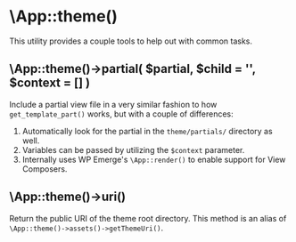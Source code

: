 # \App::theme()

This utility provides a couple tools to help out with common tasks.

## \App::theme()->partial( $partial, $child = '', $context = [] )

Include a partial view file in a very similar fashion to how `get_template_part()` works, but with a couple of differences:

1. Automatically look for the partial in the `theme/partials/` directory as well.
2. Variables can be passed by utilizing the `$context` parameter.
3. Internally uses WP Emerge's `\App::render()` to enable support for View Composers.

## \App::theme()->uri()

Return the public URI of the theme root directory.
This method is an alias of `\App::theme()->assets()->getThemeUri()`.
